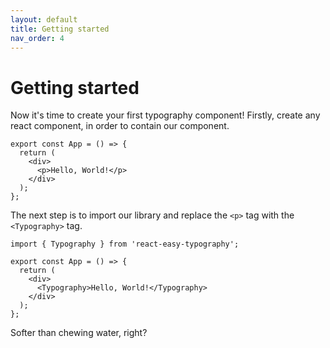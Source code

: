 ```yaml
---
layout: default
title: Getting started
nav_order: 4
---
```


# Getting started

Now it's time to create your first typography component! Firstly, create any react component, in order to contain our component.

```
export const App = () => {
  return (
    <div>
      <p>Hello, World!</p>
    </div>
  );
};
```

The next step is to import our library and replace the `<p>` tag with the `<Typography>` tag.

```
import { Typography } from 'react-easy-typography';

export const App = () => {
  return (
    <div>
      <Typography>Hello, World!</Typography>
    </div>
  );
};
```

Softer than chewing water, right?
